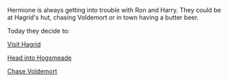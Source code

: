 Hermione is always getting into trouble with Ron and Harry.  They
could be at Hagrid's hut, chasing Voldemort or in town having a butter beer.

Today they decide to:

[Visit Hagrid](../visit-hagrid/visit-hagrid.md)

[Head into Hogsmeade](../hogsmeade/hogsmeade.md)

[Chase Voldemort](../voldemort/voldemort.md)
